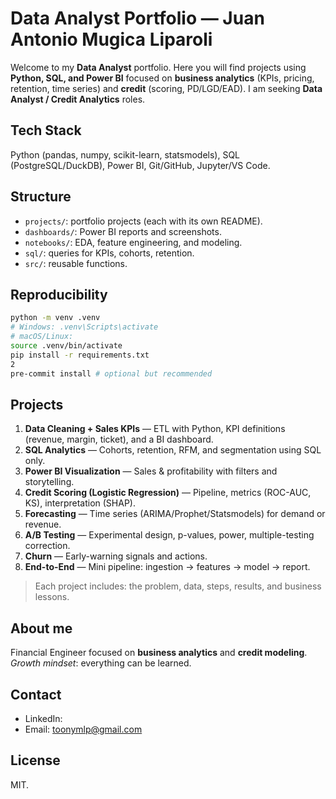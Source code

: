 # Data Analyst Portfolio — Juan Antonio Mugica Liparoli

Welcome to my **Data Analyst** portfolio. Here you will find projects using
**Python, SQL, and Power BI** focused on **business analytics** (KPIs,
pricing, retention, time series) and **credit** (scoring, PD/LGD/EAD). I am
seeking **Data Analyst / Credit Analytics** roles.

## Tech Stack
Python (pandas, numpy, scikit-learn, statsmodels), SQL (PostgreSQL/DuckDB),
Power BI, Git/GitHub, Jupyter/VS Code.

## Structure
- `projects/`: portfolio projects (each with its own README).
- `dashboards/`: Power BI reports and screenshots.
- `notebooks/`: EDA, feature engineering, and modeling.
- `sql/`: queries for KPIs, cohorts, retention.
- `src/`: reusable functions.
  
## Reproducibility
```bash
python -m venv .venv
# Windows: .venv\Scripts\activate
# macOS/Linux:
source .venv/bin/activate
pip install -r requirements.txt
2
pre-commit install # optional but recommended
```
## Projects
1. **Data Cleaning + Sales KPIs** — ETL with Python, KPI definitions
(revenue, margin, ticket), and a BI dashboard.
2. **SQL Analytics** — Cohorts, retention, RFM, and segmentation using SQL
only.
3. **Power BI Visualization** — Sales & profitability with filters and
storytelling.
4. **Credit Scoring (Logistic Regression)** — Pipeline, metrics (ROC-AUC,
KS), interpretation (SHAP).
5. **Forecasting** — Time series (ARIMA/Prophet/Statsmodels) for demand or
revenue.
6. **A/B Testing** — Experimental design, p-values, power, multiple-testing
correction.
7. **Churn** — Early-warning signals and actions.
8. **End-to-End** — Mini pipeline: ingestion → features → model → report.
> Each project includes: the problem, data, steps, results, and business
lessons.
## About me
Financial Engineer focused on **business analytics** and **credit modeling**.
*Growth mindset*: everything can be learned.
## Contact
- LinkedIn: [<your-link>](https://www.linkedin.com/in/juan-antonio-mugica/)
- Email: toonymlp@gmail.com
## License
MIT.
